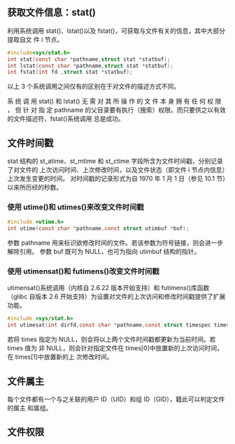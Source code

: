## 获取文件信息：stat()
利用系统调用 stat()、lstat()以及 fstat()，可获取与文件有关的信息，其中大部分提取自文
件 i 节点。
```c
#include<sys/stat.h>
int stat(const char *pathname,struct stat *statbuf);
int lstat(const char *pathname,struct stat *statbuf);
int fstat(int fd ,struct stat *statbuf);
```
以上 3 个系统调用之间仅有的区别在于对文件的描述方式不同。

系 统 调 用 stat() 和 lstat() 无 需 对 其 所 操 作 的 文 件 本 身 拥 有 任 何 权 限 ， 但 针 对 指 定
pathname 的父目录要有执行（搜索）权限。而只要供之以有效的文件描述符，fstat()系统调用
总是成功。

## 文件时间戳
stat 结构的 st_atime、st_mtime 和 st_ctime 字段所含为文件时间戳，分别记录了对文件的
上次访问时间、上次修改时间，以及文件状态（即文件 i 节点内信息）上次发生变更的时间。
对时间戳的记录形式为自 1970 年 1 月 1 日（参见 10.1 节）以来所历经的秒数。

### 使用 utime()和 utimes()来改变文件时间戳
```c
#include <utime.h>
int utime(const char *pathname,const struct utimbuf *buf);
```
参数 pathname 用来标识欲修改时间的文件。若该参数为符号链接，则会进一步解除引用。
参数 buf 既可为 NULL，也可为指向 utimbuf 结构的指针。

### 使用 utimensat()和 futimens()改变文件时间戳
utimensat()系统调用（内核自 2.6.22 版本开始支持）和 futimens()库函数（glibc 自版本 2.6
开始支持）为设置对文件的上次访问和修改时间戳提供了扩展功能。

```c
#include <sys/stat.h>
int utimesat(int dirfd,const char *pathname,const struct timespec times[2],int flags);
```
若将 times 指定为 NULL，则会将以上两个文件时间戳都更新为当前时间。若 times 值为
非 NULL，则会针对指定文件在 times[0]中放置新的上次访问时间，在 times[1]中放置新的上
次修改时间。

## 文件属主
每个文件都有一个与之关联的用户 ID（UID）和组 ID（GID），籍此可以判定文件的属主
和属组。

## 文件权限


